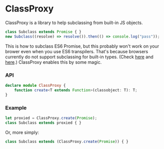 # ClassProxy
ClassProxy is a library to help subclassing from built-in JS objects.

```javascript
class Subclass extends Promise { }
new Subclass((resolve) => resolve()).then(() => console.log("pass"));
```

This is how to subclass ES6 Promise, but this probably won't work on your brower even when you use ES6 transpilers. That's because browsers currently do not support subclassing for built-in types. (Check [here](http://kangax.github.io/compat-table/es6/) and [here](https://status.modern.ie/subclassinges6?term=subclassing).) ClassProxy enables this by some magic.

### API

```typescript
declare module ClassProxy {
    function create<T extends Function>(classobject: T): T;
}
```

### Example

```javascript
let proxied = ClassProxy.create(Promise);
class Subclass extends proxied { }
```

Or, more simply:

```javascript
class Subclass extends (ClassProxy.create(Promise)) { }
```
